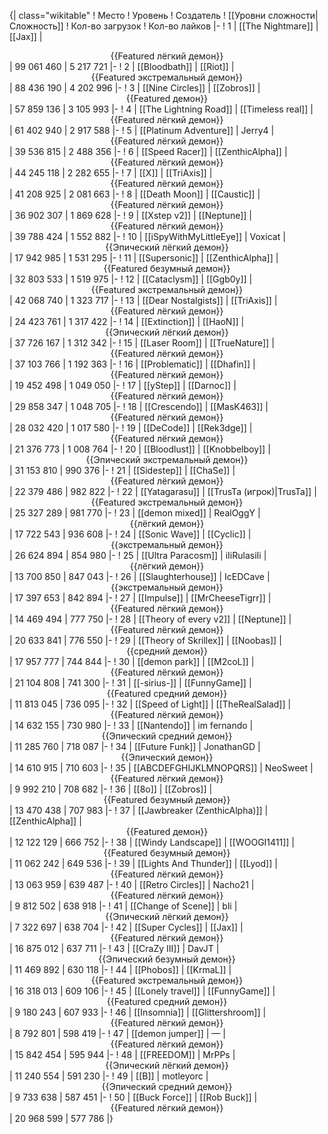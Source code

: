 {| class="wikitable"
! Место
! Уровень
! Создатель
! [[Уровни сложности|Сложность]]
! Кол-во загрузок
! Кол-во лайков
|-
! 1
| [[The Nightmare]]
| [[Jax]]
| <center>{{Featured лёгкий демон}}</center>
| 99 061 460
| 5 217 721
|-
! 2
| [[Bloodbath]]
| [[Riot]]
| <center>{{Featured экстремальный демон}}</center>
| 88 436 190
| 4 202 996
|-
! 3
| [[Nine Circles]]
| [[Zobros]]
| <center>{{Featured демон}}</center>
| 57 859 136
| 3 105 993
|-
! 4
| [[The Lightning Road]]
| [[Timeless real]]
| <center>{{Featured лёгкий демон}}</center>
| 61 402 940
| 2 917 588
|-
! 5
| [[Platinum Adventure]]
| Jerry4
| <center>{{Featured лёгкий демон}}</center>
| 39 536 815
| 2 488 356
|-
! 6
| [[Speed Racer]]
| [[ZenthicAlpha]]
| <center>{{Featured лёгкий демон}}</center>
| 44 245 118
| 2 282 655
|-
! 7
| [[X]]
| [[TriAxis]]
| <center>{{Featured лёгкий демон}}</center>
| 41 208 925
| 2 081 663
|-
! 8
| [[Death Moon]]
| [[Caustic]]
| <center>{{Featured лёгкий демон}}</center>
| 36 902 307
| 1 869 628
|-
! 9
| [[Xstep v2]]
| [[Neptune]]
| <center>{{Featured лёгкий демон}}</center>
| 39 788 424
| 1 552 882
|-
! 10
| [[iSpyWithMyLittleEye]]
| Voxicat
| <center>{{Эпический лёгкий демон}}</center>
| 17 942 985
| 1 531 295
|-
! 11
| [[Supersonic]]
| [[ZenthicAlpha]]
| <center>{{Featured безумный демон}}</center>
| 32 803 533
| 1 519 975
|-
! 12
| [[Cataclysm]]
| [[Ggb0y]]
| <center>{{Featured экстремальный демон}}</center>
| 42 068 740
| 1 323 717
|-
! 13
| [[Dear Nostalgists]]
| [[TriAxis]]
| <center>{{Featured лёгкий демон}}</center>
| 24 423 761
| 1 317 422
|-
! 14
| [[Extinction]]
| [[HaoN]]
| <center>{{Эпический лёгкий демон}}</center>
| 37 726 167
| 1 312 342
|-
! 15
| [[Laser Room]]
| [[TrueNature]]
| <center>{{Featured лёгкий демон}}</center>
| 37 103 766
| 1 192 363
|-
! 16
| [[Problematic]]
| [[Dhafin]]
| <center>{{Featured лёгкий демон}}</center>
| 19 452 498
| 1 049 050
|-
! 17
| [[yStep]]
| [[Darnoc]]
| <center>{{Featured лёгкий демон}}</center>
| 29 858 347
| 1 048 705
|-
! 18
| [[Crescendo]]
| [[MasK463]]
| <center>{{Featured лёгкий демон}}</center>
| 28 032 420
| 1 017 580
|-
! 19
| [[DeCode]]
| [[Rek3dge]]
| <center>{{Featured лёгкий демон}}</center>
| 21 376 773
| 1 008 764
|-
! 20
| [[Bloodlust]]
| [[Knobbelboy]]
| <center>{{Эпический экстремальный демон}}</center>
| 31 153 810
| 990 376
|-
! 21
| [[Sidestep]]
| [[ChaSe]]
| <center>{{Featured лёгкий демон}}</center>
| 22 379 486
| 982 822
|-
! 22
| [[Yatagarasu]]
| [[TrusTa (игрок)|TrusTa]]
| <center>{{Featured экстремальный демон}}</center>
| 25 327 289
| 981 770
|-
! 23
| [[demon mixed]]
| RealOggY
| <center>{{лёгкий демон}}</center>
| 17 722 543
| 936 608
|-
! 24
| [[Sonic Wave]]
| [[Cyclic]]
| <center>{{экстремальный демон}}</center>
| 26 624 894
| 854 980
|-
! 25
| [[Ultra Paracosm]]
| iIiRulasiIi
| <center>{{лёгкий демон}}</center>
| 13 700 850
| 847 043
|-
! 26
| [[Slaughterhouse]]
| IcEDCave
| <center>{{экстремальный демон}}</center>
| 17 397 653
| 842 894
|-
! 27
| [[Impulse]]
| [[MrCheeseTigrr]]
| <center>{{Featured лёгкий демон}}</center>
| 14 469 494
| 777 750
|-
! 28
| [[Theory of every v2]]
| [[Neptune]]
| <center>{{Featured лёгкий демон}}</center>
| 20 633 841
| 776 550
|-
! 29
| [[Theory of Skrillex]]
| [[Noobas]]
| <center>{{средний демон}}</center>
| 17 957 777
| 744 844
|-
! 30
| [[demon park]]
| [[M2coL]]
| <center>{{Featured лёгкий демон}}</center>
| 21 104 808
| 741 300
|-
! 31
| [[-sirius-]]
| [[FunnyGame]]
| <center>{{Featured средний демон}}</center>
| 11 813 045
| 736 095
|-
! 32
| [[Speed of Light]]
| [[TheRealSalad]]
| <center>{{Featured лёгкий демон}}</center>
| 14 632 155
| 730 980
|-
! 33
| [[Nantendo]]
| im fernando
| <center>{{Эпический средний демон}}</center>
| 11 285 760
| 718 087
|-
! 34
| [[Future Funk]]
| JonathanGD
| <center>{{Эпический демон}}</center>
| 14 610 915
| 710 603
|-
! 35
| [[ABCDEFGHIJKLMNOPQRS]]
| NeoSweet
| <center>{{Featured лёгкий демон}}</center>
| 9 992 210
| 708 682
|-
! 36
| [[8o]]
| [[Zobros]]
| <center>{{Featured безумный демон}}</center>
| 13 470 438
| 707 983
|-
! 37
| [[Jawbreaker (ZenthicAlpha)]]
| [[ZenthicAlpha]]
| <center>{{Featured демон}}</center>
| 12 122 129
| 666 752
|-
! 38
| [[Windy Landscape]]
| [[WOOGI1411]]
| <center>{{Featured безумный демон}}</center>
| 11 062 242
| 649 536
|-
! 39
| [[Lights And Thunder]]
| [[Lyod]]
| <center>{{Featured лёгкий демон}}</center>
| 13 063 959
| 639 487
|-
! 40
| [[Retro Circles]]
| Nacho21
| <center>{{Featured лёгкий демон}}</center>
| 9 812 502
| 638 918
|-
! 41
| [[Change of Scene]]
| bli
| <center>{{Эпический лёгкий демон}}</center>
| 7 322 697
| 638 704
|-
! 42
| [[Super Cycles]]
| [[Jax]]
| <center>{{Featured лёгкий демон}}</center>
| 16 875 012
| 637 711
|-
! 43
| [[CraZy III]]
| DavJT
| <center>{{Эпический безумный демон}}</center>
| 11 469 892
| 630 118
|-
! 44
| [[Phobos]]
| [[KrmaL]]
| <center>{{Featured экстремальный демон}}</center>
| 16 318 013
| 609 106
|-
! 45
| [[Lonely travel]]
| [[FunnyGame]]
| <center>{{Featured средний демон}}</center>
| 9 180 243
| 607 933
|-
! 46
| [[Insomnia]]
| [[Glittershroom]]
| <center>{{Featured лёгкий демон}}</center>
| 8 792 801
| 598 419
|-
! 47
| [[demon jumper]]
| —
| <center>{{Featured лёгкий демон}}</center>
| 15 842 454
| 595 944
|-
! 48
| [[FREEDOM]]
| MrPPs
| <center>{{Эпический лёгкий демон}}</center>
| 11 240 554
| 591 230
|-
! 49
| [[B]]
| motleyorc
| <center>{{Эпический средний демон}}</center>
| 9 733 638
| 587 451
|-
! 50
| [[Buck Force]]
| [[Rob Buck]]
| <center>{{Featured лёгкий демон}}</center>
| 20 968 599
| 577 786
|}